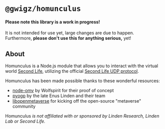 # `@gwigz/homunculus`

#### Please note this library is a work in progress!

It is not intended for use yet, large changes are due to happen. Furthermore, **please don't use this for anything serious,** yet!

## About

Homunculus is a Node.js module that allows you to interact with the virtual world
[Second Life](https://www.secondlife.com), utilizing the official
[Second Life UDP protocol](http://wiki.secondlife.com/wiki/Protocol).

Homunculus has been made possible thanks to these wonderful resources:

- [node-omv](https://bitbucket.org/Wolfspirit/node-omv) by Wolfspirit for their proof of concept
- [pyogp](http://wiki.secondlife.com/wiki/PyOGP) by the late Enus Linden and their team
- [libopenmetaverse](https://github.com/openmetaversefoundation/libopenmetaverse) for kicking off the open-source "metaverse" community

Homunculus _is not affiliated with or sponsored by Linden Research, Linden Lab or
Second Life._
